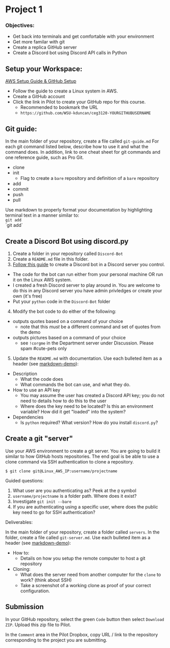 # Project 1

### Objectives:

- Get back into terminals and get comfortable with your environment
- Get more familar with git
- Create a replica GitHub server
- Create a Discord bot using Discord API calls in Python

## Setup your Workspace:

[AWS Setup Guide & GitHub Setup](../../AWS-Setup-Guide.md)

- Follow the guide to create a Linux system in AWS.
- Create a GitHub account
- Click the link in Pilot to create your GitHub repo for this course.
  - Recommended to bookmark the URL
  - `https://github.com/WSU-kduncan/ceg3120-YOURGITHUBUSERNAME`

## Git guide:

In the main folder of your repository, create a file called `git-guide.md` For each git command listed below, describe how to use it and what the command does. In addition, link to one cheat sheet for git commands and one reference guide, such as Pro Git.

- clone
- init
  - Flag to create a `bare` repository and definition of a `bare` repository
- add
- commit
- push
- pull

Use markdown to properly format your documentation by highlighting terminal text in a manner similar to:  
`git add`  
\`git add\`

## Create a Discord Bot using discord.py

1. Create a folder in your repository called `Discord-Bot`
2. Create a `README.md` file in this folder.
3. [Follow this guide](https://realpython.com/how-to-make-a-discord-bot-python/) to create a Discord bot in a Discord server you control.

- The code for the bot can run either from your personal machine OR run it on the Linux AWS system.
- I created a fresh Discord server to play around in. You are welcome to do this in any Discord server you have admin privledges or create your own (it's free)
- Put your `python` code in the `Discord-Bot` folder

4. Modify the bot code to do either of the following:

- outputs quotes based on a command of your choice
  - note that this _must_ be a different command and set of quotes from the demo
- outputs pictures based on a command of your choice
  - see `!corgme` in the Department server under Discussion. Please spam #cute-pets only

5. Update the `README.md` with documentation. Use each bulleted item as a header (see [markdown-demo](../../markdown-demo.md)):

- Description
  - What the code does
  - What commands the bot can use, and what they do.
- How to use an API key
  - You may assume the user has created a Discord API key; you do not need to details how to do this to the user
  - Where does the key need to be located? Is this an environment variable? How did it get "loaded" into the system?
- Dependencies
  - Is `python` required? What version? How do you install `discord.py`?

## Create a git "server"

Use your AWS environment to create a git server. You are going to build it similar to how GitHub hosts repositories. The end goal is be able to use a clone command via SSH authentication to clone a repository.

```
$ git clone git@Linux_AWS_IP:username/projectname
```

Guided questions:

1. What user are you authenticating as? Peek at the `@` symbol
2. `username/projectname` is a folder path. Where does it exist?
3. Investigate `git init --bare`
4. If you are authenticating using a specific user, where does the public key need to go for SSH authentication?

Deliverables:

In the main folder of your repository, create a folder called `servers`. In the folder, create a file called `git-server.md`. Use each bulleted item as a header (see [markdown-demo](../../markdown-demo.md)):

- How to:
  - Details on how you setup the remote computer to host a git repository
- Cloning:
  - What does the server need from another computer for the `clone` to work? (think about SSH)
  - Take a screenshot of a working clone as proof of your correct configuration.

## Submission

In your GitHub repository, select the green `Code` button then select `Download ZIP`. Upload this zip file to Pilot.

In the `Comment` area in the Pilot Dropbox, copy URL / link to the repository corresponding to the project you are submitting.
